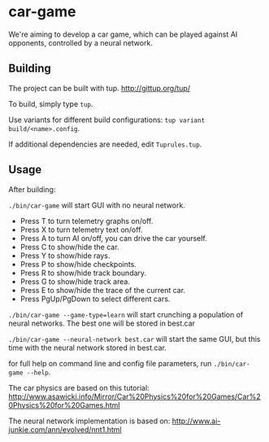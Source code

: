 car-game
========

We're aiming to develop a car game, which can be played against AI opponents, controlled by a neural network.

Building
--------
The project can be built with tup. http://gittup.org/tup/

To build, simply type `tup`.

Use variants for different build configurations: `tup variant build/<name>.config`.

If additional dependencies are needed, edit `Tuprules.tup`.

Usage
-----
After building:

`./bin/car-game` will start GUI with no neural network.
- Press T to turn telemetry graphs on/off.
- Press X to turn telemetry text on/off.
- Press A to turn AI on/off, you can drive the car yourself.
- Press C to show/hide the car.
- Press Y to show/hide rays.
- Press P to show/hide checkpoints.
- Press R to show/hide track boundary.
- Press G to show/hide track area.
- Press E to show/hide the trace of the current car.
- Press PgUp/PgDown to select different cars.

`./bin/car-game --game-type=learn` will start crunching a population of neural networks. The best one will be stored in best.car

`./bin/car-game --neural-network best.car` will start the same GUI, but this time with the neural network stored in best.car.

for full help on command line and config file parameters, run `./bin/car-game --help`.

The car physics are based on this tutorial: http://www.asawicki.info/Mirror/Car%20Physics%20for%20Games/Car%20Physics%20for%20Games.html

The neural network implementation is based on: http://www.ai-junkie.com/ann/evolved/nnt1.html

